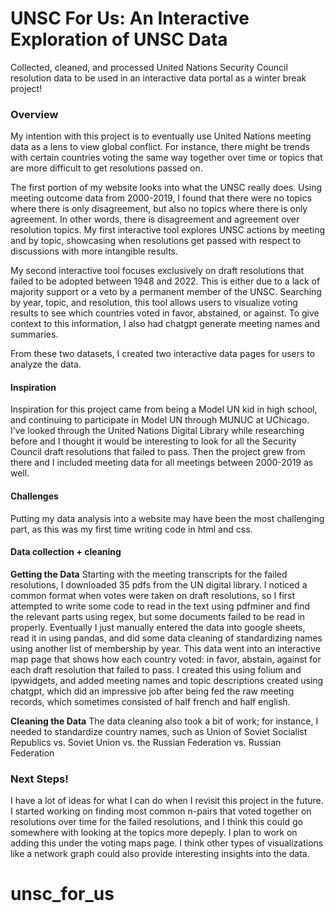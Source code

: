 # UNSC For Us: An Interactive Exploration of UNSC Data
Collected, cleaned, and processed United Nations Security Council resolution data to be used in an interactive data portal as a winter break project!

### Overview

My intention with this project is to eventually use United Nations meeting data as a lens to view global conflict. For instance, there might be trends with certain countries voting the same way together over time or topics that are more difficult to get resolutions passed on.

The first portion of my website looks into what the UNSC really does. Using meeting outcome data from 2000-2019, I found that there were no topics where there is only disagreement, but also no topics where there is only agreement. In other words, there is disagreement and agreement over resolution topics. My first interactive tool explores UNSC actions by meeting and by topic, showcasing when resolutions get passed with respect to discussions with more intangible results.

My second interactive tool focuses exclusively on draft resolutions that failed to be adopted between 1948 and 2022. This is either due to a lack of majority support or a veto by a permanent member of the UNSC. Searching by year, topic, and resolution, this tool allows users to visualize voting results to see which countries voted in favor, abstained, or against. To give context to this information, I also had chatgpt generate meeting names and summaries.

From these two datasets, I created two interactive data pages for users to analyze the data.

#### Inspiration

Inspiration for this project came from being a Model UN kid in high school, and continuing to participate in Model UN through MUNUC at UChicago. I’ve looked through the United Nations Digital Library while researching before and I thought it would be interesting to look for all the Security Council draft resolutions that failed to pass. Then the project grew from there and I included meeting data for all meetings between 2000-2019 as well.

#### Challenges

Putting my data analysis into a website may have been the most challenging part, as this was my first time writing code in html and css.

#### Data collection + cleaning

__Getting the Data__
Starting with the meeting transcripts for the failed resolutions, I downloaded 35 pdfs from the UN digital library. I noticed a common format when votes were taken on draft resolutions, so I first attempted to write some code to read in the text using pdfminer and find the relevant parts using regex, but some documents failed to be read in properly. Eventually I just manually entered the data into google sheets, read it in using pandas, and did some data cleaning of standardizing names using another list of membership by year. This data went into an interactive map page that shows how each country voted: in favor, abstain, against for each draft resolution that failed to pass. I created this using folium and ipywidgets, and added meeting names and topic descriptions created using chatgpt, which did an impressive job after being fed the raw meeting records, which sometimes consisted of half french and half english.

__Cleaning the Data__
The data cleaning also took a bit of work; for instance, I needed to standardize country names, such as Union of Soviet Socialist Republics vs. Soviet Union vs. the Russian Federation vs. Russian Federation

### Next Steps!

I have a lot of ideas for what I can do when I revisit this project in the future. I started working on finding most common n-pairs that voted together on resolutions over time for the failed resolutions, and I think this could go somewhere with looking at the topics more depeply. I plan to work on adding this under the voting maps page. I think other types of visualizations like a network graph could also provide interesting insights into the data.
# unsc_for_us
